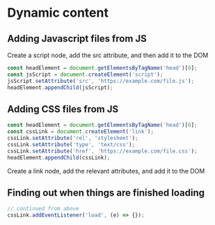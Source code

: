 # Dynamic content

## Adding Javascript files from JS

Create a script node, add the src attribute, and then
add it to the DOM

```javascript
const headElement = document.getElementsByTagName('head')[0]; 
const jsScript = document.createElement('script');
jsScript.setAttribute('src', 'https://example.com/file.js');
headElement.appendChild(jsScript); 
```

## Adding CSS files from JS

```javascript
const headElement = document.getElementsByTagName('head')[0]; 
const cssLink = document.createElement('link');
cssLink.setAttribute('rel', 'stylesheet');
cssLink.setAttribute('type', 'text/css');
cssLink.setAttribute('href', 'https://example.com/file.css');
headElement.appendChild(cssLink); 
```

Create a link node, add the relevant attributes, and add
it to the DOM

## Finding out when things are finished loading

```javascript
// continued from above
cssLink.addEventListener('load', (e) => {});
```